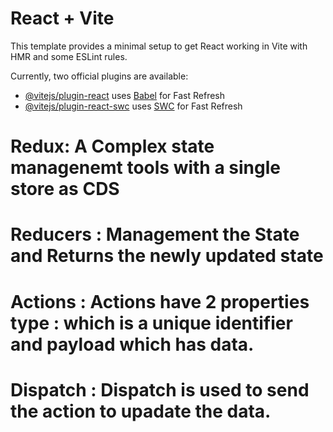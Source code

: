 # React + Vite

This template provides a minimal setup to get React working in Vite with HMR and some ESLint rules.

Currently, two official plugins are available:

- [@vitejs/plugin-react](https://github.com/vitejs/vite-plugin-react/blob/main/packages/plugin-react/README.md) uses [Babel](https://babeljs.io/) for Fast Refresh
- [@vitejs/plugin-react-swc](https://github.com/vitejs/vite-plugin-react-swc) uses [SWC](https://swc.rs/) for Fast Refresh

# Redux: A Complex state managenemt tools with a single store as CDS

# Reducers : Management the State and Returns the  newly updated state

# Actions : Actions have 2 properties type : which is a unique identifier and  payload which has data.

# Dispatch : Dispatch is used to send the action to upadate the data.
